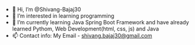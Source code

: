 - 👋 Hi, I’m @Shivang-Bajaj30
- 👀 I’m interested in learning programming
- 🌱 I’m currently learning Java Spring Boot Framework and have already learned Pythom, Web Development(html, css, js) and Java
- 📫 Contact info: My Email - shivang.bajaj30@gmail.com

<!---
Shivang-Bajaj30/Shivang-Bajaj30 is a ✨ special ✨ repository because its `README.md` (this file) appears on your GitHub profile.
You can click the Preview link to take a look at your changes.
--->
